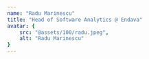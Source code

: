```yaml
---
name: "Radu Marinescu"
title: "Head of Software Analytics @ Endava"
avatar: {
    src: "@assets/100/radu.jpeg",
    alt: "Radu Marinescu"
}
---
```


